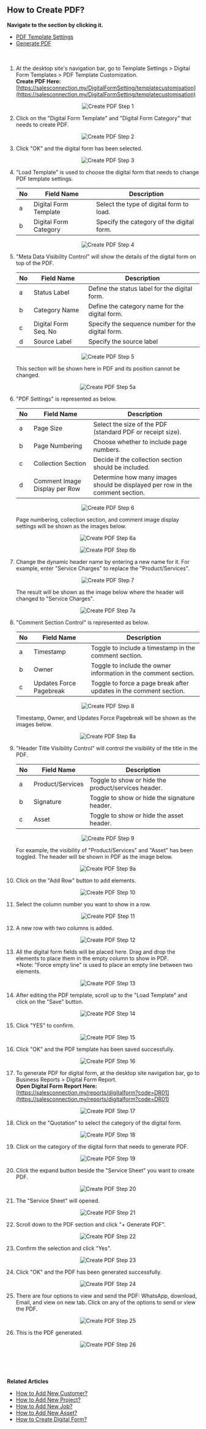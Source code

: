 ## How to Create PDF?

**Navigate to the section by clicking it.**<br>

- [PDF Template Settings](#section1)<br>
- [Generate PDF](#section2)
<br><br><br>

<a id="section1"></a>

1. At the desktop site's navigation bar, go to Template Settings > Digital Form Templates > PDF Template Customization.<br>
   **Create PDF Here:** [https://salesconnection.my/DigitalFormSetting/templatecustomisation](https://salesconnection.my/DigitalFormSetting/templatecustomisation)<br>
     
   <p align="center">
     <img src="img/Create_PDF_Step_1.png" alt="Create PDF Step 1">
   </p>

2. Click on the "Digital Form Template" and "Digital Form Category" that needs to create PDF.<br>

   <p align="center">
     <img src="img/Create_PDF_Step_2.png" alt="Create PDF Step 2">
   </p>

3. Click "OK" and the digital form has been selected.<br>

   <p align="center">
     <img src="img/Create_PDF_Step_3.png" alt="Create PDF Step 3">
   </p>
  
4. "Load Template" is used to choose the digital form that needs to change PDF template settings.<br>
     
   | No | Field Name | Description |
   |----|------------|-------------|
   | a | Digital Form Template | Select the type of digital form to load. |
   | b | Digital Form Category | Specify the category of the digital form. |
     
   <p align="center">
     <img src="img/Create_PDF_Step_4.png" alt="Create PDF Step 4">
   </p>
     
5. "Meta Data Visibility Control" will show the details of the digital form on top of the PDF.<br>

   | No | Field Name | Description |
   |----|------------|-------------|
   | a | Status Label | Define the status label for the digital form. |
   | b | Category Name | Define the category name for the digital form. |
   | c | Digital Form Seq. No | Specify the sequence number for the digital form. |
   | d | Source Label | Specify the source label |
     
   <p align="center">
     <img src="img/Create_PDF_Step_5.png" alt="Create PDF Step 5">
   </p>

   This section will be shown here in PDF and its position cannot be changed.<br>
     
   <p align="center">
     <img src="img/Create_PDF_Step_5a.png" alt="Create PDF Step 5a">
   </p>

6. "PDF Settings" is represented as below.<br>
     
   | No | Field Name | Description |
   |----|------------|-------------|
   | a | Page Size| Select the size of the PDF (standard PDF or receipt size). |
   | b | Page Numbering | Choose whether to include page numbers. |
   | c | Collection Section | Decide if the collection section should be included. |
   | d | Comment Image Display per Row | Determine how many images should be displayed per row in the comment section. |
 
   <p align="center">
     <img src="img/Create_PDF_Step_6.png" alt="Create PDF Step 6">
   </p>

   Page numbering, collection section, and comment image display settings will be shown as the images below.<br>
     
   <p align="center">
     <img src="img/Create_PDF_Step_6a.png" alt="Create PDF Step 6a">
   </p>

   <p align="center">
     <img src="img/Create_PDF_Step_6b.png" alt="Create PDF Step 6b">
   </p>
     
7. Change the dynamic header name by entering a new name for it. For example, enter "Service Charges" to replace the "Product/Services".<br>

   <p align="center">
     <img src="img/Create_PDF_Step_7.png" alt="Create PDF Step 7">
   </p>

   The result will be shown as the image below where the header will changed to "Service Charges".<br>

   <p align="center">
     <img src="img/Create_PDF_Step_7a.png" alt="Create PDF Step 7a">
   </p>

8. "Comment Section Control" is represented as below.<br>

   | No | Field Name | Description |
   |----|------------|-------------|
   | a | Timestamp | Toggle to include a timestamp in the comment section. |
   | b | Owner | Toggle to include the owner information in the comment section. |
   | c | Updates Force Pagebreak | Toggle to force a page break after updates in the comment section. |

   <p align="center">
     <img src="img/Create_PDF_Step_8.png" alt="Create PDF Step 8">
   </p>

   Timestamp, Owner, and Updates Force Pagebreak will be shown as the images below.<br>

   <p align="center">
     <img src="img/Create_PDF_Step_8a.png" alt="Create PDF Step 8a">
   </p>

9. "Header Title Visibility Control" will control the visibility of the title in the PDF.<br>

   | No | Field Name | Description |
   |----|------------|-------------|
   | a | Product/Services | Toggle to show or hide the product/services header. |
   | b | Signature | Toggle to show or hide the signature header. |
   | c | Asset | Toggle to show or hide the asset header. |
   
   <p align="center">
     <img src="img/Create_PDF_Step_9.png" alt="Create PDF Step 9">
   </p>

   For example, the visibility of "Product/Services" and "Asset" has been toggled. The header will be shown in PDF as the image below.<br>

   <p align="center">
     <img src="img/Create_PDF_Step_9a.png" alt="Create PDF Step 9a">
   </p>

10. Click on the "Add Row" button to add elements.<br>

    <p align="center">
      <img src="img/Create_PDF_Step_10.png" alt="Create PDF Step 10">
    </p>
  
11. Select the column number you want to show in a row.<br>

    <p align="center">
       <img src="img/Create_PDF_Step_11.png" alt="Create PDF Step 11">
    </p>
  
12. A new row with two columns is added.<br>

    <p align="center">
       <img src="img/Create_PDF_Step_12.png" alt="Create PDF Step 12">
    </p>
  
13. All the digital form fields will be placed here. Drag and drop the elements to place them in the empty column to show in PDF.<br> 
    *Note: "Force empty line" is used to place an empty line between two elements.<br>
      
    <p align="center">
       <img src="img/Create_PDF_Step_13.png" alt="Create PDF Step 13">
    </p>

14. After editing the PDF template, scroll up to the "Load Template" and click on the "Save" button.<br>

    <p align="center">
       <img src="img/Create_PDF_Step_14.png" alt="Create PDF Step 14">
    </p>

15. Click "YES" to confirm.<br>

    <p align="center">
       <img src="img/Create_PDF_Step_15.png" alt="Create PDF Step 15">
    </p>

16. Click "OK" and the PDF template has been saved successfully.<br>

    <p align="center">
       <img src="img/Create_PDF_Step_16.png" alt="Create PDF Step 16">
    </p>

    <a id="section2"></a>

17. To generate PDF for digital form, at the desktop site navigation bar, go to Business Reports > Digital Form Report.<br>
    **Open Digital Form Report Here:** [https://salesconnection.my/reports/digitalform?code=DR01](https://salesconnection.my/reports/digitalform?code=DR01)

    <p align="center">
       <img src="img/Create_PDF_Step_17.png" alt="Create PDF Step 17">
    </p>

18. Click on the "Quotation" to select the category of the digital form.<br>

    <p align="center">
       <img src="img/Create_PDF_Step_18.png" alt="Create PDF Step 18">
    </p>

19. Click on the category of the digital form that needs to generate PDF.<br>

    <p align="center">
       <img src="img/Create_PDF_Step_19.png" alt="Create PDF Step 19">
    </p>

20. Click the expand button beside the "Service Sheet" you want to create PDF.

    <p align="center">
       <img src="img/Create_PDF_Step_20.png" alt="Create PDF Step 20">
    </p>

21. The "Service Sheet" will opened.<br>

    <p align="center">
       <img src="img/Create_PDF_Step_21.png" alt="Create PDF Step 21">
    </p>

22. Scroll down to the PDF section and click "+ Generate PDF".<br>

    <p align="center">
       <img src="img/Create_PDF_Step_22.png" alt="Create PDF Step 22">
    </p>

23. Confirm the selection and click "Yes".<br>

    <p align="center">
       <img src="img/Create_PDF_Step_23.png" alt="Create PDF Step 23">
    </p>

24. Click "OK" and the PDF has been generated successfully.<br>

    <p align="center">
       <img src="img/Create_PDF_Step_24.png" alt="Create PDF Step 24">
    </p>

25. There are four options to view and send the PDF: WhatsApp, download, Email, and view on new tab. Click on any of the options to send or view the PDF.<br>

    <p align="center">
       <img src="img/Create_PDF_Step_25.png" alt="Create PDF Step 25">
    </p>

26. This is the PDF generated.<br>

    <p align="center">
       <img src="img/Create_PDF_Step_26.png" alt="Create PDF Step 26">
    </p>
    <br><br><br>

**Related Articles**<br>
- [How to Add New Customer?](Add_New_Customer.md)
- [How to Add New Project?](Add_New_Project.md)
- [How to Add New Job?](Add_New_Job.md)
- [How to Add New Asset?](How_to_Add_New_Asset.md)
- [How to Create Digital Form?](Create_Digital_Form.md)
